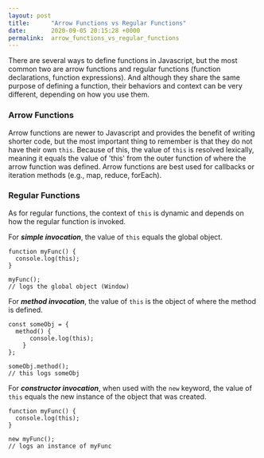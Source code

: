 ```yaml
---
layout: post
title:      "Arrow Functions vs Regular Functions"
date:       2020-09-05 20:15:28 +0000
permalink:  arrow_functions_vs_regular_functions
---
```



There are several ways to define functions in Javascript, but the most common two are arrow functions and regular functions (function declarations, function expressions). And although they share the same purpose of defining a function, their behaviors and context can be very different, depending on how you use them.

### Arrow Functions

Arrow functions are newer to Javascript and provides the benefit of writing shorter code, but the most important thing to remember is that they do not have their own ```this```. Because of this, the value of ```this``` is resolved lexically, meaning it equals the value of 'this' from the outer function of where the arrow function was defined. Arrow functions are best used for callbacks or iteration methods (e.g., map, reduce, forEach).

### Regular Functions

As for regular functions, the context of ```this``` is dynamic and depends on how the regular function is invoked. 

For ***simple invocation***, the value of ```this``` equals the global object.
```
function myFunc() {
  console.log(this);
}

myFunc();
// logs the global object (Window)
``` 

For ***method invocation***, the value of ```this``` is the object of where the method is defined.
```
const someObj = {
  method() {
	  console.log(this);
	}
};

someObj.method();
// this logs someObj
```

For  ***constructor invocation***, when used with the ```new``` keyword, the value of ```this``` equals the new instance of the object that was created.
```
function myFunc() {
  console.log(this);
}

new myFunc();
// logs an instance of myFunc
```

